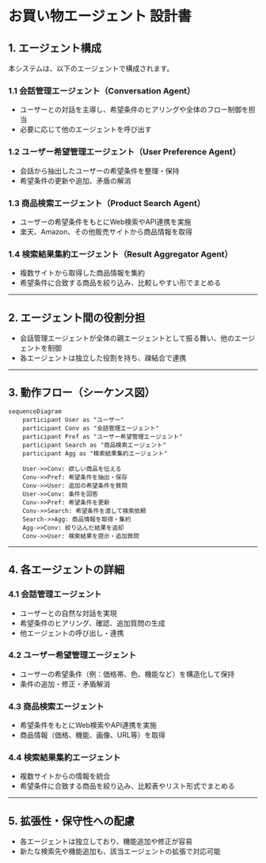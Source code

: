 # お買い物エージェント 設計書

## 1. エージェント構成

本システムは、以下のエージェントで構成されます。

### 1.1 会話管理エージェント（Conversation Agent）
- ユーザーとの対話を主導し、希望条件のヒアリングや全体のフロー制御を担当
- 必要に応じて他のエージェントを呼び出す

### 1.2 ユーザー希望管理エージェント（User Preference Agent）
- 会話から抽出したユーザーの希望条件を整理・保持
- 希望条件の更新や追加、矛盾の解消

### 1.3 商品検索エージェント（Product Search Agent）
- ユーザーの希望条件をもとにWeb検索やAPI連携を実施
- 楽天、Amazon、その他販売サイトから商品情報を取得

### 1.4 検索結果集約エージェント（Result Aggregator Agent）
- 複数サイトから取得した商品情報を集約
- 希望条件に合致する商品を絞り込み、比較しやすい形でまとめる

---

## 2. エージェント間の役割分担

- 会話管理エージェントが全体の親エージェントとして振る舞い、他のエージェントを制御
- 各エージェントは独立した役割を持ち、疎結合で連携

---

## 3. 動作フロー（シーケンス図）

```mermaid
sequenceDiagram
    participant User as "ユーザー"
    participant Conv as "会話管理エージェント"
    participant Pref as "ユーザー希望管理エージェント"
    participant Search as "商品検索エージェント"
    participant Agg as "検索結果集約エージェント"

    User->>Conv: 欲しい商品を伝える
    Conv->>Pref: 希望条件を抽出・保存
    Conv->>User: 追加の希望条件を質問
    User->>Conv: 条件を回答
    Conv->>Pref: 希望条件を更新
    Conv->>Search: 希望条件を渡して検索依頼
    Search->>Agg: 商品情報を取得・集約
    Agg->>Conv: 絞り込んだ結果を返却
    Conv->>User: 検索結果を提示・追加質問
```

---

## 4. 各エージェントの詳細

### 4.1 会話管理エージェント
- ユーザーとの自然な対話を実現
- 希望条件のヒアリング、確認、追加質問の生成
- 他エージェントの呼び出し・連携

### 4.2 ユーザー希望管理エージェント
- ユーザーの希望条件（例：価格帯、色、機能など）を構造化して保持
- 条件の追加・修正・矛盾解消

### 4.3 商品検索エージェント
- 希望条件をもとにWeb検索やAPI連携を実施
- 商品情報（価格、機能、画像、URL等）を取得

### 4.4 検索結果集約エージェント
- 複数サイトからの情報を統合
- 希望条件に合致する商品を絞り込み、比較表やリスト形式でまとめる

---

## 5. 拡張性・保守性への配慮
- 各エージェントは独立しており、機能追加や修正が容易
- 新たな検索先や機能追加も、該当エージェントの拡張で対応可能 